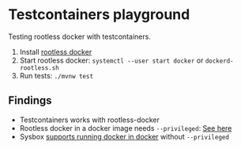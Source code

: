 # Testcontainers playground

Testing rootless docker with testcontainers.

1. Install [rootless docker](https://docs.docker.com/engine/security/rootless/)
1. Start rootless docker: `systemctl --user start docker` or `dockerd-rootless.sh`
1. Run tests: `./mvnw test`

## Findings

* Testcontainers works with rootless-docker
* Rootless docker in a docker image
  needs `--privileged`: [See here](https://docs.docker.com/engine/security/rootless/#rootless-docker-in-docker)
* Sysbox [supports running docker in docker](https://blog.nestybox.com/2019/09/13/system-containers.html)
  without `--privileged`
